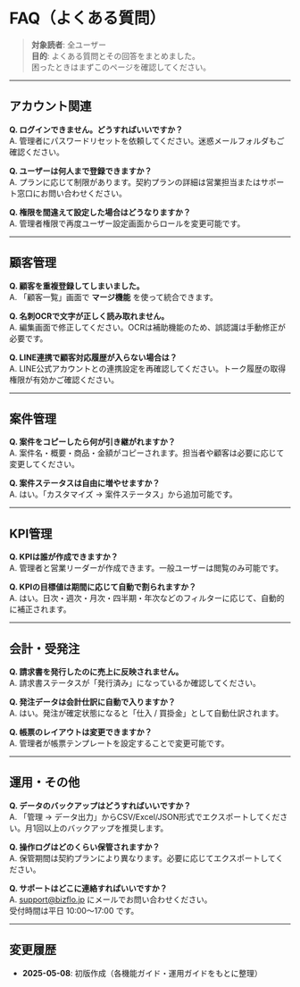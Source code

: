 # FAQ（よくある質問）

> **対象読者**: 全ユーザー  
> **目的**: よくある質問とその回答をまとめました。  
> 困ったときはまずこのページを確認してください。  

---

## アカウント関連

**Q. ログインできません。どうすればいいですか？**  
A. 管理者にパスワードリセットを依頼してください。迷惑メールフォルダもご確認ください。  

**Q. ユーザーは何人まで登録できますか？**  
A. プランに応じて制限があります。契約プランの詳細は営業担当またはサポート窓口にお問い合わせください。  

**Q. 権限を間違えて設定した場合はどうなりますか？**  
A. 管理者権限で再度ユーザー設定画面からロールを変更可能です。  

---

## 顧客管理

**Q. 顧客を重複登録してしまいました。**  
A. 「顧客一覧」画面で **マージ機能** を使って統合できます。  

**Q. 名刺OCRで文字が正しく読み取れません。**  
A. 編集画面で修正してください。OCRは補助機能のため、誤認識は手動修正が必要です。  

**Q. LINE連携で顧客対応履歴が入らない場合は？**  
A. LINE公式アカウントとの連携設定を再確認してください。トーク履歴の取得権限が有効かご確認ください。  

---

## 案件管理

**Q. 案件をコピーしたら何が引き継がれますか？**  
A. 案件名・概要・商品・金額がコピーされます。担当者や顧客は必要に応じて変更してください。  

**Q. 案件ステータスは自由に増やせますか？**  
A. はい。「カスタマイズ → 案件ステータス」から追加可能です。  

---

## KPI管理

**Q. KPIは誰が作成できますか？**  
A. 管理者と営業リーダーが作成できます。一般ユーザーは閲覧のみ可能です。  

**Q. KPIの目標値は期間に応じて自動で割られますか？**  
A. はい。日次・週次・月次・四半期・年次などのフィルターに応じて、自動的に補正されます。  

---

## 会計・受発注

**Q. 請求書を発行したのに売上に反映されません。**  
A. 請求書ステータスが「発行済み」になっているか確認してください。  

**Q. 発注データは会計仕訳に自動で入りますか？**  
A. はい。発注が確定状態になると「仕入 / 買掛金」として自動仕訳されます。  

**Q. 帳票のレイアウトは変更できますか？**  
A. 管理者が帳票テンプレートを設定することで変更可能です。  

---

## 運用・その他

**Q. データのバックアップはどうすればいいですか？**  
A. 「管理 → データ出力」からCSV/Excel/JSON形式でエクスポートしてください。月1回以上のバックアップを推奨します。  

**Q. 操作ログはどのくらい保管されますか？**  
A. 保管期間は契約プランにより異なります。必要に応じてエクスポートしてください。  

**Q. サポートはどこに連絡すればいいですか？**  
A. support@bizflo.jp にメールでお問い合わせください。  
受付時間は平日 10:00〜17:00 です。  

---

## 変更履歴
- **2025-05-08**: 初版作成（各機能ガイド・運用ガイドをもとに整理）
